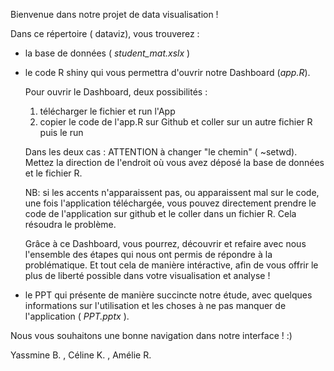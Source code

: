 Bienvenue dans notre projet de data visualisation !

Dans ce répertoire ( dataviz), vous trouverez : 

- la base de données ( *student_mat.xslx* )

- le code R shiny qui vous permettra d'ouvrir notre Dashboard (*app.R*).

  Pour ouvrir le Dashboard, deux possibilités :
  1. télécharger le fichier et run l'App
  2. copier le code de l'app.R sur Github et coller sur un autre fichier R puis le run
  
  Dans les deux cas : ATTENTION à changer "le chemin" ( ~setwd). Mettez la direction de l'endroit où vous avez déposé la base de données et le fichier R.

  NB: si les accents n'apparaissent pas, ou apparaissent mal sur le code, une fois l'application téléchargée, vous pouvez directement prendre le code de l'application sur
  github et le coller dans un fichier R. Cela résoudra le problème.

  Grâce à ce Dashboard, vous pourrez, découvrir et refaire avec nous l'ensemble des étapes qui nous ont permis de répondre à la problématique.
  Et tout cela de manière intéractive, afin de vous offrir le plus de liberté possible dans votre visualisation et analyse !

- le PPT qui présente de manière succincte notre étude, avec quelques informations sur l'utilisation et les choses à ne pas manquer de l'application ( *PPT.pptx* ).


Nous vous souhaitons une bonne navigation dans notre interface ! :) 


Yassmine B. , Céline K. , Amélie R.
